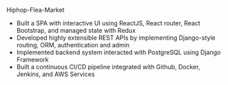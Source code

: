 Hiphop-Flea-Market
- Built a SPA with interactive UI using ReactJS, React router, React Bootstrap, and managed state with Redux
- Developed highly extensible REST APIs by implementing Django-style routing, ORM, authentication and admin
- Implemented backend system interacted with PostgreSQL using Django Framework
- Built a continuous CI/CD pipeline integrated with Github, Docker, Jenkins, and AWS Services
